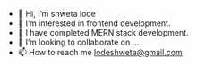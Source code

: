 - 👋 Hi, I’m shweta lode
- 👀 I’m interested in frontend development.
- 🌱 I have completed MERN stack development.
- 💞️ I’m looking to collaborate on ...
- 📫 How to reach me lodeshweta@gmail.com

<!---
s18-lode/s18-lode is a ✨ special ✨ repository because its `README.md` (this file) appears on your GitHub profile.
You can click the Preview link to take a look at your changes.
--->
